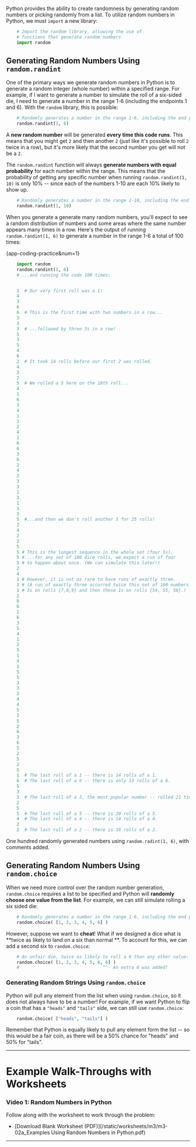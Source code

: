 Python provides the ability to create randomness by generating random numbers or picking randomly from a list. To
utilize random numbers in Python, we must `import` a new library:
```py
    # Import the random library, allowing the use of 
    # functions that generate random numbers
    import random
```

Generating Random Numbers Using `random.randint`
------------------------------------------------

One of the primary ways we generate random numbers in Python is to generate a random integer (whole number) within a
specified range. For example, if I want to generate a number to simulate the roll of a six-sided die, I need to generate
a number in the range 1-6 (including the endpoints 1 and 6). With the `random` library, this is possible:
```py
    # Randomly generates a number in the range 1-6, including the end points:
    random.randint(1, 6)
```

A **new random number** will be generated **every time this code runs**. This means that you might get `2` and then
another `2` (just like it's possible to roll `2` twice in a row), but it's more likely that the second number you get
will not be a `2`.

The `random.randint` function will always **generate numbers with equal probability** for each number within the range.
This means that the probability of getting any specific number when running `random.randint(1, 10)` is only 10% -- since
each of the numbers 1-10 are each 10% likely to show up.
```py
    # Randomly generates a number in the range 1-10, including the end points:
    random.randint(1, 10)
```
When you generate a generate many random numbers, you'll expect to see a random distribution of numbers and some areas
where the same number appears many times in a row. Here's the output of running `random.randint(1, 6)` to generate a
number in the range 1-6 a total of 100 times:

{app-coding-practice&num=1}
```py
    import random
    random.randint(1, 6)
    # ...and running the code 100 times:


    1  # Our very first roll was a 1!
    4
    3
    6
    6  # This is the first time with two numbers in a row...
    3
    3
    3  # ...followed by three 3s in a row!
    5
    3
    5
    4
    6
    2  # It took 14 rolls before our first 2 was rolled.
    4
    3
    2
    5  # We rolled a 5 here on the 18th roll...
    4
    1
    6
    3
    4
    1
    3
    2
    4
    1
    6
    6
    3
    6
    2
    4
    2
    3
    3
    1
    3
    1
    3
    3
    5  #...and then we don't roll another 5 for 25 rolls!
    2
    4
    2
    3
    5 
    5 # This is the longest sequence in the whole set (four 5s).
    5 # ...for any set of 100 dice rolls, we expect a run of four  
    5 # to happen about once. (We can simulate this later!)  
    2
    4
    1 # However, it is not as rare to have runs of exactly three.
    1 # (A run of exactly three occurred twice this set of 100 numbers:
    1 # 3s on rolls {7,8,9} and then these 1s on rolls {54, 55, 56}.)
    2
    6
    6
    1
    6
    3
    5
    4
    1
    2
    5
    1
    4
    1
    5
    5
    3
    3
    2
    4
    4
    5
    2
    5
    2
    6
    3
    6
    5
    2
    5
    2
    5
    1  # The last roll of a 1 -- there is 14 rolls of a 1.
    6  # The last roll of a 6 -- there is only 13 rolls of a 6.
    5
    3
    3  # The last roll of a 3, the most popular number -- rolled 21 times!
    2
    5
    5  # The last roll of a 5 -- there is 20 rolls of a 5.
    4  # The last roll of a 4 -- there is 14 rolls of a 4.
    2
    2  # The last roll of a 2 -- there is 18 rolls of a 2.
```

One hundred randomly generated numbers using `random.radint(1, 6)`, with comments added.

Generating Random Numbers Using `random.choice`
-----------------------------------------------

When we need more control over the random number generation, `random.choice` requires a list to be specified and Python
will **randomly choose one value from the list**. For example, we can still simulate rolling a six sided die:
```py
    # Randomly generates a number in the range 1-6, including the end points:
    random.choice( [1, 2, 3, 4, 5, 6] )
```

However, suppose we want to **cheat**! What if we designed a dice what is **twice as likely to land on a six than normal
**. To account for this, we can add a second six to `random.choice`:
```py
    # An unfair die, twice as likely to roll a 6 than any other value:
    random.choice( [1, 2, 3, 4, 5, 6, 6] )
    #                                ^^- An extra 6 was added!
```

### Generating Random Strings Using `random.choice`

Python will pull any element from the list when using `random.choice`, so it does not always have to be a number! For
example, if we want Python to flip a coin that has a `"heads"` and `"tails"` side, we can still use `random.choice`:
```py
    random.choice( ["heads", "tails"] )
```

Remember that Python is equally likely to pull any element form the list -- so this would be a fair coin, as there will
be a 50% chance for "heads" and 50% for "tails".

* * *

Example Walk-Throughs with Worksheets
=====================================

### Video 1: Random Numbers in Python

Follow along with the worksheet to work through the problem:

* [Download Blank Worksheet (PDF)](/static/worksheets/m3/m3-02a_Examples Using Random Numbers in Python.pdf)

* * *